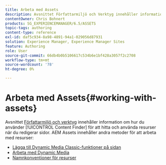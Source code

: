 ```yaml
---
title: Arbeta med Assets
description: Avsnittet Författarmiljö och Verktyg innehåller information om hur du använder Content Finder för att hitta och använda resurser när du redigerar sidor. AEM Assets innehåller andra metoder för att arbeta med resurser.
contentOwner: Chris Bohnert
products: SG_EXPERIENCEMANAGER/6.5/ASSETS
topic-tags: authoring
content-type: reference
exl-id: daf5c934-8a98-4891-94a1-029056d87931
solution: Experience Manager, Experience Manager Sites
feature: Authoring
role: User
source-git-commit: 66db4b0b5106617c534b6e1bf428a3057f2c2708
workflow-type: tm+mt
source-wordcount: '78'
ht-degree: 0%

---
```


# Arbeta med Assets{#working-with-assets}

Avsnittet [Författarmiljö och verktyg](/help/sites-authoring/author-environment-tools.md) innehåller information om hur du använder [!UICONTROL Content Finder] för att hitta och använda resurser när du redigerar sidor. AEM Assets innehåller andra metoder för att arbeta med resurser:

* [Lägga till Dynamic Media Classic-funktioner på sidan](/help/sites-classic-ui-authoring/manage-assets-classic-s7.md)
* [Arbeta med Dynamic Media](/help/sites-classic-ui-authoring/dynamic-media-assets.md)
* [Namnkonventioner för resurser](/help/sites-classic-ui-authoring/asset-naming-conventions.md)
